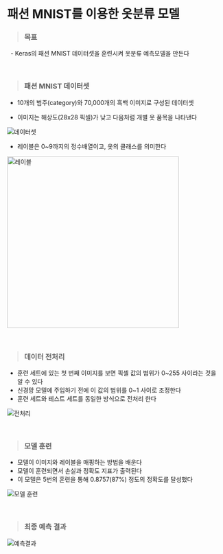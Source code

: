 패션 MNIST를 이용한 옷분류 모델
=============
>### 목표

&nbsp;&nbsp;- Keras의 패션 MNIST 데이터셋을 훈련시켜 옷분류 예측모델을 만든다

&nbsp;&nbsp;
>### 패션 MNIST 데이터셋

- 10개의 범주(category)와 70,000개의 흑백 이미지로 구성된 데이터셋

- 이미지는 해상도(28x28 픽셀)가 낮고 다음처럼 개별 옷 품목을 나타낸다

![데이터셋](https://user-images.githubusercontent.com/52990642/72201197-ddd8d280-3494-11ea-9b2a-f0f26e779a2a.png)

- 레이블은 0~9까지의 정수배열이고, 옷의 클래스를 의미한다

<img width="400" alt="레이블" src="https://user-images.githubusercontent.com/52990642/72201221-1bd5f680-3495-11ea-91f4-5324689d137f.PNG">

&nbsp;&nbsp;
>### 데이터 전처리

- 훈련 세트에 있는 첫 번째 이미지를 보면 픽셀 값의 범위가 0~255 사이라는 것을 알 수 있다
- 신경망 모델에 주입하기 전에 이 값의 범위를 0~1 사이로 조정한다
- 훈련 세트와 테스트 세트를 동일한 방식으로 전처리 한다
   
![전처리](https://user-images.githubusercontent.com/52990642/72201276-8ab34f80-3495-11ea-85a6-53c208e0ddf8.png)


&nbsp;&nbsp;
>### 모델 훈련

- 모델이 이미지와 레이블을 매핑하는 방법을 배운다
- 모델이 훈련되면서 손실과 정확도 지표가 출력된다 
- 이 모델은 5번의 훈련을 통해 0.8757(87%) 정도의 정확도를 달성했다

![모델 훈련](https://user-images.githubusercontent.com/52990642/72201363-8cc9de00-3496-11ea-86fe-1825b28b87d2.PNG)

&nbsp;&nbsp;
>### 최종 예측 결과

![예측결과](https://user-images.githubusercontent.com/52990642/72201380-b8e55f00-3496-11ea-91f9-b04bc0c68e92.png)
